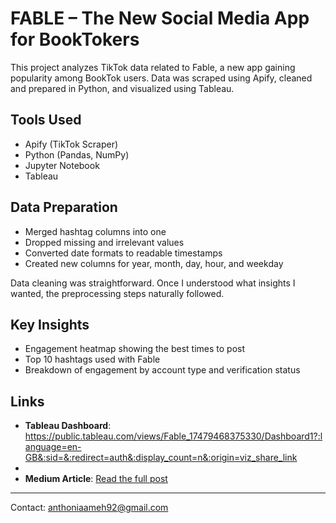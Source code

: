 # FABLE – The New Social Media App for BookTokers

This project analyzes TikTok data related to Fable, a new app gaining popularity among BookTok users. Data was scraped using Apify, cleaned and prepared in Python, and visualized using Tableau.

## Tools Used
- Apify (TikTok Scraper)
- Python (Pandas, NumPy)
- Jupyter Notebook
- Tableau

## Data Preparation
- Merged hashtag columns into one
- Dropped missing and irrelevant values
- Converted date formats to readable timestamps
- Created new columns for year, month, day, hour, and weekday

Data cleaning was straightforward. Once I understood what insights I wanted, the preprocessing steps naturally followed.

## Key Insights
- Engagement heatmap showing the best times to post
- Top 10 hashtags used with Fable
- Breakdown of engagement by account type and verification status


## Links
- **Tableau Dashboard**: https://public.tableau.com/views/Fable_17479468375330/Dashboard1?:language=en-GB&:sid=&:redirect=auth&:display_count=n&:origin=viz_share_link
- 
- **Medium Article**: [Read the full post](https://medium.com/@your-username/fable-the-new-social-media-app-for-booktokers-abc123)
---

Contact: anthoniaameh92@gmail.com
